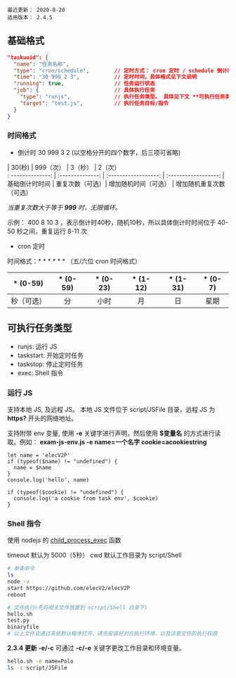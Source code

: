 ```
最近更新： 2020-8-20
适用版本： 2.4.5
```

## 基础格式

``` JSON
"taskuuid": {
  "name": "任务名称",
  "type": "cron/schedule",        // 定时方式： cron 定时 / schedule 倒计时
  "time": "30 999 2 3",           // 定时时间，具体格式见下文说明
  "running": true,                // 任务运行状态
  "job": {                        // 具体执行任务
    "type": "runjs",              // 执行任务类型。 具体见下文 **可执行任务类型**
    "target": "test.js",          // 执行任务目标/指令
  }
}
```

### 时间格式

- 倒计时 30 999 3 2  (以空格分开的四个数字，后三项可省略)

|     30(秒)      |     999（次）    |      3（秒）         |       2（次）       
: --------------: | :--------------: | :------------------: | :------------------:
| 基础倒计时时间  |  重复次数（可选）| 增加随机时间（可选） | 增加随机重复次数（可选）  

*当重复次数大于等于 **999** 时，无限循环。*

示例： 400 8 10 3 ，表示倒计时40秒，随机10秒，所以具体倒计时时间位于 40-50 秒之间，重复运行 8-11 次

- cron 定时 

时间格式：* * * * * * （五/六位 cron 时间格式）

|   * (0-59)   |  * (0-59)  |  * (0-23)  |  * (1-12)  |  * (1-31)  |  * (0-7)      
:------------: | :--------: | :--------: | :--------: | :--------: | :---------:
|  秒（可选）  |    分      |    小时    |      月    |     日     |    星期


## 可执行任务类型

- runjs: 运行 JS
- taskstart: 开始定时任务
- taskstop: 停止定时任务
- exec: Shell 指令

### 运行 JS

支持本地 JS, 及远程 JS。 
本地 JS 文件位于 script/JSFile 目录，远程 JS 为 **https?** 开头的网络地址。

支持附带 env 变量, 使用 **-e** 关键字进行声明，然后使用 **$变量名** 的方式进行读取。例如： **exam-js-env.js -e name=一个名字 cookie=acookiestring**

``` JS exam-js-env.js
let name = 'elecV2P'
if (typeof($name) != "undefined") {
  name = $name
}
console.log('hello', name)

if (typeof($cookie) != "undefined") {
  console.log('a cookie from task env', $cookie)
}
```

### Shell 指令

使用 nodejs 的 [child_process_exec](https://nodejs.org/api/child_process.html#child_process_child_process_exec_command_options_callback) 函数

timeout 默认为 5000（5秒）
cwd 默认工作目录为 script/Shell

``` sh 示例命令
# 单条命令
ls
node -v
start https://github.com/elecV2/elecV2P
reboot

# 文件执行(先将相关文件放置到 script/Shell 目录下)
hello.sh
test.py
binaryfile
# 以上文件会通过系统默认程序打开，请先安装好对应执行环境，以及注意文件的执行权限
```

**2.3.4 更新 -e/-c**
可通过 **-c/-e** 关键字更改工作目录和环境变量。

``` sh 示例命令
hello.sh -e name=Polo
ls -c script/JSFile
```